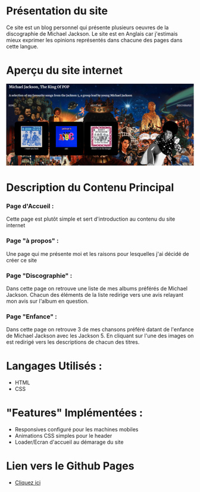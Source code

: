 #  Présentation du site

Ce site est un blog personnel qui présente plusieurs oeuvres de la discographie de Michael Jackson. Le site est en Anglais car j'estimais mieux exprimer les opinions représentés  dans chacune des pages dans cette langue.

# Aperçu du site internet

![](capture.png)

# Description du Contenu Principal

### Page d'Accueil :
Cette page est plutôt simple et sert d'introduction au contenu du site internet
### Page "à propos" :
Une page qui me présente moi et les raisons pour lesquelles j'ai décidé de créer ce site
### Page "Discographie" :
Dans cette page on retrouve une liste de mes albums préférés de Michael Jackson. Chacun des éléments de la liste redirige vers une avis relayant mon avis sur l'album en question.

### Page "Enfance" :
Dans cette page on retrouve 3 de mes chansons préféré datant de l'enfance de Michael Jackson avec les Jackson 5. En cliquant sur l'une des images on est redirigé vers les descriptions de chacun des titres.
# Langages Utilisés :
- HTML
- CSS

# "Features" Implémentées :
- Responsives configuré pour les machines mobiles
- Animations CSS simples pour le header
- Loader/Ecran d'accueil au démarage du site

# Lien vers le Github Pages
- [Cliquez ici](https://gylbtwnbrackets.github.io/Mon-site/)


